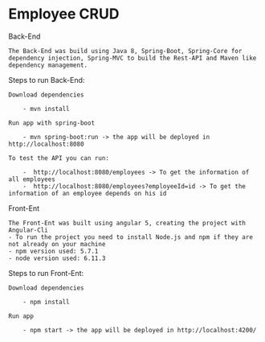 # Employee CRUD

Back-End
	
	The Back-End was build using Java 8, Spring-Boot, Spring-Core for dependency injection, Spring-MVC to build the Rest-API and Maven like dependency management.

Steps to run Back-End:

	Download dependencies

		- mvn install

	Run app with spring-boot

		- mvn spring-boot:run -> the app will be deployed in http://localhost:8080
	
	To test the API you can run:
		
		-  http://localhost:8080/employees -> To get the information of all employees
		-  http://localhost:8080/employees?employeeId=id -> To get the information of an employee depends on his id


Front-Ent

	The Front-Ent was built using angular 5, creating the project with Angular-Cli
	- To run the project you need to install Node.js and npm if they are not already on your machine
	- npm version used: 5.7.1
	- node version used: 6.11.3
Steps to run Front-Ent:

	Download dependencies

		- npm install

	Run app

		- npm start -> the app will be deployed in http://localhost:4200/
